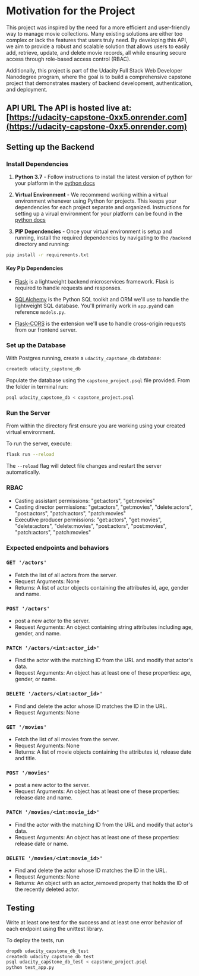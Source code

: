 # Motivation for the Project

This project was inspired by the need for a more efficient and user-friendly way to manage movie collections. Many existing solutions are either too complex or lack the features that users truly need. By developing this API, we aim to provide a robust and scalable solution that allows users to easily add, retrieve, update, and delete movie records, all while ensuring secure access through role-based access control (RBAC).

Additionally, this project is part of the Udacity Full Stack Web Developer Nanodegree program, where the goal is to build a comprehensive capstone project that demonstrates mastery of backend development, authentication, and deployment.

## API URL The API is hosted live at: [https://udacity-capstone-0xx5.onrender.com](https://udacity-capstone-0xx5.onrender.com)

## Setting up the Backend

### Install Dependencies

1. **Python 3.7** - Follow instructions to install the latest version of python for your platform in the [python docs](https://docs.python.org/3/using/unix.html#getting-and-installing-the-latest-version-of-python)

2. **Virtual Environment** - We recommend working within a virtual environment whenever using Python for projects. This keeps your dependencies for each project separate and organized. Instructions for setting up a virual environment for your platform can be found in the [python docs](https://packaging.python.org/guides/installing-using-pip-and-virtual-environments/)

3. **PIP Dependencies** - Once your virtual environment is setup and running, install the required dependencies by navigating to the `/backend` directory and running:

```bash
pip install -r requirements.txt
```

#### Key Pip Dependencies

- [Flask](http://flask.pocoo.org/) is a lightweight backend microservices framework. Flask is required to handle requests and responses.

- [SQLAlchemy](https://www.sqlalchemy.org/) is the Python SQL toolkit and ORM we'll use to handle the lightweight SQL database. You'll primarily work in `app.py`and can reference `models.py`.

- [Flask-CORS](https://flask-cors.readthedocs.io/en/latest/#) is the extension we'll use to handle cross-origin requests from our frontend server.

### Set up the Database

With Postgres running, create a `udacity_capstone_db` database:
```bash
createdb udacity_capstone_db
```
Populate the database using the `capstone_project.psql` file provided. From the folder in terminal run:

```bash
psql udacity_capstone_db < capstone_project.psql
```

### Run the Server

From within the directory first ensure you are working using your created virtual environment.

To run the server, execute:

```bash
flask run --reload
```

The `--reload` flag will detect file changes and restart the server automatically.
### RBAC
- Casting assistant permissions:
    "get:actors",
    "get:movies"
- Casting director permissions:
    "get:actors",
    "get:movies",
    "delete:actors",
    "post:actors",
    "patch:actors",
    "patch:movies"
- Executive producer permissions:
    "get:actors",
    "get:movies",
    "delete:actors",
    "delete:movies",
    "post:actors",
    "post:movies",
    "patch:actors",
    "patch:movies"

### Expected endpoints and behaviors

### `GET '/actors'`
- Fetch the list of all actors from the server. 
- Request Arguments: None
- Returns: A list of actor objects containing the attributes id, age, gender and name.


### `POST '/actors'`
- post a new actor to the server.
- Request Arguments: An object containing string attributes including age, gender, and name.


### `PATCH '/actors/<int:actor_id>'`
- Find the actor with the matching ID from the URL and modify that actor's data.
- Request Arguments: An object has at least one of these properties: age, gender, or name.

### `DELETE '/actors/<int:actor_id>'`
- Find and delete the actor whose ID matches the ID in the URL.
- Request Arguments: None


### `GET '/movies'`
- Fetch the list of all movies from the server. 
- Request Arguments: None
- Returns: A list of movie objects containing the attributes id, release date and title.

### `POST '/movies'`
- post a new actor to the server.
- Request Arguments: An object has at least one of these properties: release date and name.

### `PATCH '/movies/<int:movie_id>'`
- Find the actor with the matching ID from the URL and modify that actor's data.
- Request Arguments: An object has at least one of these properties: release date or name.

### `DELETE '/movies/<int:movie_id>'`
- Find and delete the actor whose ID matches the ID in the URL.
- Request Arguments: None
- Returns: An object with an actor_removed property that holds the ID of the recently deleted actor.

## Testing

Write at least one test for the success and at least one error behavior of each endpoint using the unittest library.

To deploy the tests, run

```bash
dropdb udacity_capstone_db_test
createdb udacity_capstone_db_test
psql udacity_capstone_db_test < capstone_project.psql
python test_app.py
